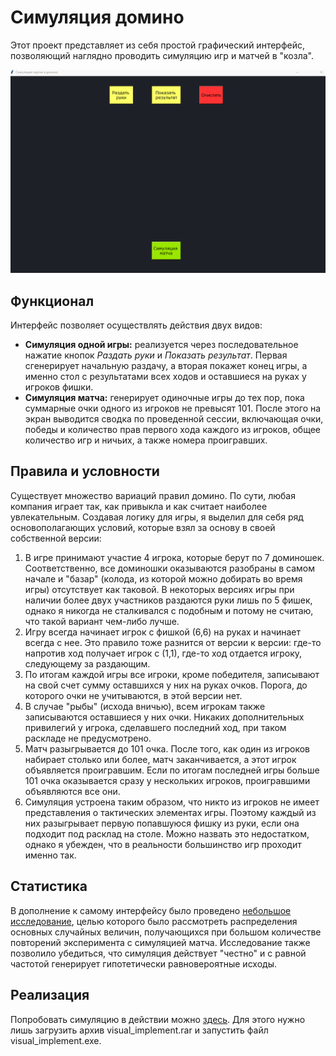 # Симуляция домино

Этот проект представляет из себя простой графический интерфейс, позволяющий наглядно проводить симуляцию игр и матчей в "козла". 

![preview](gif_prev.gif)

## Функционал

Интерфейс позволяет осуществлять действия двух видов:

* **Симуляция одной игры:** реализуется через последовательное нажатие кнопок *Раздать руки* и *Показать результат*. Первая сгенерирует начальную раздачу, а вторая покажет конец игры, а именно стол с результатами всех ходов и оставшиеся на руках у игроков фишки. 
* **Симуляция матча:** генерирует одиночные игры до тех пор, пока суммарные очки одного из игроков не превысят 101. После этого на экран выводится сводка по проведенной сессии, включающая очки, победы и количество прав первого хода каждого из игроков, общее количество игр и ничьих, а также номера проигравших.
 
## Правила и условности

Существует множество вариаций правил домино. По сути, любая компания играет так, как привыкла и как считает наиболее увлекательным. Создавая логику для игры, я выделил для себя ряд основополагающих условий, которые взял за основу в своей собственной версии:

1. В игре принимают участие 4 игрока, которые берут по 7 доминошек. Соответственно, все доминошки оказываются разобраны в самом начале и "базар" (колода, из которой можно добирать во время игры) отсутствует как таковой. В некоторых версиях игры при наличии более двух участников раздаются руки лишь по 5 фишек, однако я никогда не сталкивался с подобным и потому не считаю, что такой вариант чем-либо лучше.
2. Игру всегда начинает игрок с фишкой (6,6) на руках и начинает всегда с нее. Это правило тоже разнится от версии к версии: где-то напротив ход получает игрок с (1,1), где-то ход отдается игроку, следующему за раздающим.
3. По итогам каждой игры все игроки, кроме победителя, записывают на свой счет сумму оставшихся у них на руках очков. Порога, до которого очки не учитываются, в этой версии нет.
4. В случае "рыбы" (исхода вничью), всем игрокам также записываются оставшиеся у них очки. Никаких дополнительных привилегий у игрока, сделавшего последний ход, при таком раскладе не предусмотрено. 
5. Матч разыгрывается до 101 очка. После того, как один из игроков набирает столько или более, матч заканчивается, а этот игрок объявляется проигравшим. Если по итогам последней игры больше 101 очка оказывается сразу у нескольких игроков, проигравшими объявляются все они.
6. Симуляция устроена таким образом, что никто из игроков не имеет представления о тактических элементах игры. Поэтому каждый из них разыгрывает первую попавшуюся фишку из руки, если она подходит под расклад на столе. Можно назвать это недостатком, однако я убежден, что в реальности большинство игр проходит именно так. 

## Статистика

В дополнение к самому интерфейсу было проведено [небольшое исследование](https://github.com/Wishmas/Timofey_Vorovatov/blob/main/%D0%A1%D0%B8%D0%BC%D1%83%D0%BB%D1%8F%D1%86%D0%B8%D1%8F%20%D0%B4%D0%BE%D0%BC%D0%B8%D0%BD%D0%BE/statistics.ipynb), целью которого было рассмотреть распределения основных случайных величин, получающихся при большом количестве повторений эксперимента с симуляцией матча. Исследование также позволило убедиться, что симуляция действует "честно" и с равной частотой генерирует гипотетически равновероятные исходы. 

## Реализация 

Попробовать симуляцию в действии можно [здесь](https://github.com/Wishmas/Timofey_Vorovatov/releases/tag/v1.0). Для этого нужно лишь загрузить архив visual_implement.rar и запустить файл visual_implement.exe. 

